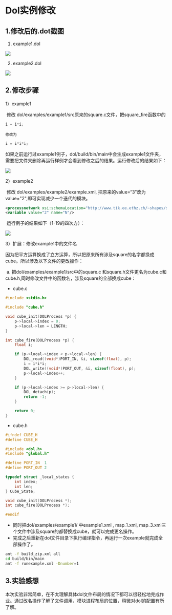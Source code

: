 # Dol实例修改

## 1.修改后的.dot截图

1)  example1.dol

![](http://p1.bpimg.com/567571/b587cce336723a44.png)

2) example2.dol

![](http://p1.bpimg.com/567571/8379dc99b1176623.png)

## 2.修改步骤

1）example1

​	修改 dol/examples/example1/src原来的square.c文件，把square_fire函数中的

```c
i = i*i;
```

 	修改为

```c
i = i*i*i;
```

​	如果之前运行过example1例子，dol/build/bin/main中会生成example1文件夹，需要把文件夹删除再运行样例才会看到修改之后的结果。运行修改后的结果如下：

![](http://p1.bpimg.com/567571/735ecb4d74c9674d.png)

2）example2

​	修改 dol/examples/example2/example.xml, 把原来的value=“3”改为value="2",即可实现减少一个迭代的模块。

```xml
<processnetwork xsi:schemaLocation="http://www.tik.ee.ethz.ch/~shapes/schema/PROCESSNETWORK http://www.tik.ee.ethz.ch/~shapes/schema/processnetwork.xsd" name="example2">
<variable value="2" name="N"/>
```

​	运行例子的结果如下（1-19的四次方）：


![](http://p1.bqimg.com/567571/f41fdd4d10e3b43b.png)


3）扩展：修改example1中的文件名

​	因为把平方运算换成了立方运算，所以把原来所有涉及square的名字都换成cube。所以涉及以下文件的更改操作：

​	a. 把dol/examples/example1/src中的square.c 和square.h文件更名为cube.c和cube.h,同时修改文件中的函数名，涉及square的全部换成cube：

- cube.c

```c
#include <stdio.h>

#include "cube.h"

void cube_init(DOLProcess *p) {
    p->local->index = 0;
    p->local->len = LENGTH;
}

int cube_fire(DOLProcess *p) {
    float i;

    if (p->local->index < p->local->len) {
        DOL_read((void*)PORT_IN, &i, sizeof(float), p);
        i = i*i*i;
        DOL_write((void*)PORT_OUT, &i, sizeof(float), p);
        p->local->index++;
    }

    if (p->local->index >= p->local->len) {
        DOL_detach(p);
        return -1;
    }

    return 0;
}
```

- cube.h

```c
#ifndef CUBE_H
#define CUBE_H

#include <dol.h>
#include "global.h"

#define PORT_IN  1
#define PORT_OUT 2

typedef struct _local_states {
    int index;
    int len;
} Cube_State;

void cube_init(DOLProcess *);
int cube_fire(DOLProcess *);

#endif
```



- 同时把dol/examples/example1/ 中example1.xml , map\_1.xml,  map\_3.xml三个文件中涉及square的都替换成cube，就可以完成更名操作。
- 完成之后重新在dol文件目录下执行编译指令，再运行一次example就完成全部操作了。

```sh
ant -f build_zip.xml all
cd build/bin/main
ant -f runexample.xml -Dnumber=1
```



## 3.实验感想

​	本次实验非常简单，在不太理解具体dol文件布局的情况下都可以很轻松地完成作业。通过改名操作了解了文件调用，模块进程布局的位置，稍微对dol的配置有所了解。

